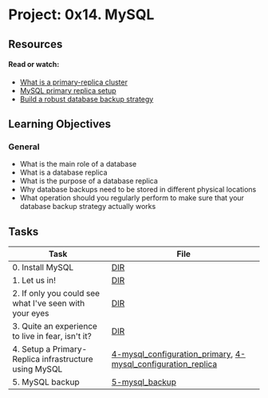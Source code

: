# Project: 0x14. MySQL

## Resources

#### Read or watch:

* [What is a primary-replica cluster](https://intranet.alxswe.com/rltoken/eojqG9FZbA6QVWN5P9cLzA)
* [MySQL primary replica setup](https://intranet.alxswe.com/rltoken/z2KVk2UKLMc0RvHMdJmYLg)
* [Build a robust database backup strategy](https://intranet.alxswe.com/rltoken/BharnxaLb-BDDYFywzME2Q)
## Learning Objectives

### General

* What is the main role of a database
* What is a database replica
* What is the purpose of a database replica
* Why database backups need to be stored in different physical locations
* What operation should you regularly perform to make sure that your database backup strategy actually works
## Tasks

| Task                                                   | File                                                                                                                               |
|--------------------------------------------------------|------------------------------------------------------------------------------------------------------------------------------------|
| 0. Install MySQL                                       | [DIR](./)                                                                                                                          |
| 1. Let us in!                                          | [DIR](./)                                                                                                                          |
| 2. If only you could see what I've seen with your eyes | [DIR](./)                                                                                                                          |
| 3. Quite an experience to live in fear, isn't it?      | [DIR](./)                                                                                                                          |
| 4. Setup a Primary-Replica infrastructure using MySQL  | [4-mysql_configuration_primary](./4-mysql_configuration_primary), [4-mysql_configuration_replica](./4-mysql_configuration_replica) |
| 5. MySQL backup                                        | [5-mysql_backup](./5-mysql_backup)                                                                                                 |
